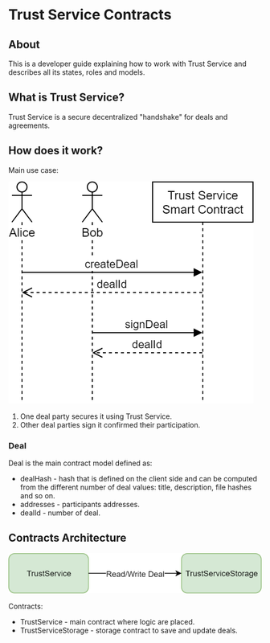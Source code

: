 # Trust Service Contracts

## About
This is a developer guide explaining how to work with Trust Service and describes all its states, roles and models.

## What is Trust Service?
Trust Service is a secure decentralized "handshake" for deals and agreements. 

## How does it work?
Main use case:

![Main-use-case](./docs/trust-service-main-use-case.png)

1. One deal party secures it using Trust Service.
2. Other deal parties sign it confirmed their participation.


### Deal
Deal is the main contract model defined as:
* dealHash - hash that is defined on the client side and can be computed from the different number of deal values: title, description, file hashes and so on.
* addresses - participants addresses. 
* dealId - number of deal.

## Contracts Architecture

![Contracts architecture](./docs/trust-service-contracts-architecture.png)

Contracts:
* TrustService - main contract where logic are placed.
* TrustServiceStorage - storage contract to save and update deals.